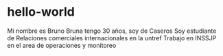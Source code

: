 # hello-world
Mi nombre es Bruno Bruna tengo 30 años, soy de Caseros
Soy estudiante de Relaciones comerciales internacionales en la untref
Trabajo en INSSJP en el area de operaciones y monitoreo

